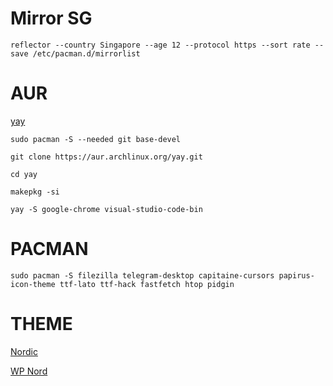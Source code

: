 # Mirror SG

```
reflector --country Singapore --age 12 --protocol https --sort rate --save /etc/pacman.d/mirrorlist
```


# AUR

[yay](https://github.com/Jguer/yay)

```
sudo pacman -S --needed git base-devel
```

```
git clone https://aur.archlinux.org/yay.git
```

```
cd yay
```

```
makepkg -si
```

```
yay -S google-chrome visual-studio-code-bin
```

# PACMAN

```
sudo pacman -S filezilla telegram-desktop capitaine-cursors papirus-icon-theme ttf-lato ttf-hack fastfetch htop	pidgin
```

# THEME

[Nordic](https://www.pling.com/s/XFCE/p/1267246)

[WP Nord](https://github.com/FrenzyExists/wallpapers/blob/main/Nord/nord-aquarium.png)



